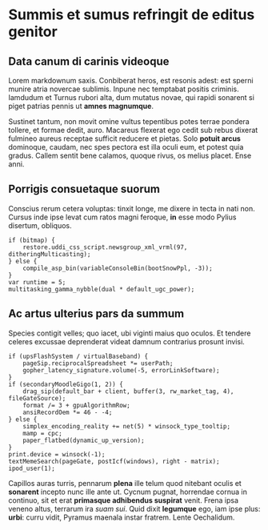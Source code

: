 # Summis et sumus refringit de editus genitor

## Data canum di carinis videoque

Lorem markdownum saxis. Conbiberat heros, est resonis adest: est sperni munire
atria novercae sublimis. Inpune nec temptabat positis criminis. Iamdudum et
Turnus rubori alta, dum mutatus novae, qui rapidi sonarent si piget patrias
pennis ut **amnes magnumque**.

Sustinet tantum, non movit omine vultus tepentibus potes terrae pondera tollere,
et formae dedit, auro. Macareus flexerat ego cedit sub rebus dixerat fulmineo
aureus receptae sufficit reducere et pietas. Solo **potuit arcus** dominoque,
caudam, nec spes pectora est illa oculi eum, et potest quia gradus. Callem
sentit bene calamos, quoque rivus, os melius placet. Ense anni.

## Porrigis consuetaque suorum

Conscius rerum cetera voluptas: tinxit longe, me dixere in tecta in nati non.
Cursus inde ipse levat cum ratos magni feroque, **in** esse modo Pylius
disertum, obliquos.

```
if (bitmap) {
    restore.uddi_css_script.newsgroup_xml_vrml(97, ditheringMulticasting);
} else {
    compile_asp_bin(variableConsoleBin(bootSnowPpl, -3));
}
var runtime = 5;
multitasking_gamma_nybble(dual * default_ugc_power);
```

## Ac artus ulterius pars da summum

Species contigit velles; quo iacet, ubi viginti maius quo oculos. Et tendere
celeres excussae deprenderat videat damnum contrarius prosunt invisi.

```
if (upsFlashSystem / virtualBaseband) {
    pageSip.reciprocalSpreadsheet *= userPath;
    gopher_latency_signature.volume(-5, errorLinkSoftware);
}
if (secondaryMoodleGigo(1, 2)) {
    drag_sip(default_bar + client, buffer(3, rw_market_tag, 4), fileGateSource);
    format /= 3 + gpuAlgorithmRow;
    ansiRecordOem *= 46 - -4;
} else {
    simplex_encoding_reality += net(5) * winsock_type_tooltip;
    mamp = cpc;
    paper_flatbed(dynamic_up_version);
}
print.device = winsock(-1);
textMemeSearch(pageGate, postIcf(windows), right - matrix);
ipod_user(1);
```

Capillos auras turris, pennarum **plena** ille telum quod nitebant oculis et
**sonarent** incepto nunc ille ante ut. Cycnum pugnat, horrendae cornua in
continuo, sit et erat **primasque adhibendus suspirat** venit. Frena ipsa veneno
altus, terrarum ira *suam sui*. Quid dixit **legumque** ego, iam ipse plus:
**urbi**: curru vidit, Pyramus maenala instar fratrem. Lente Oechalidum.
